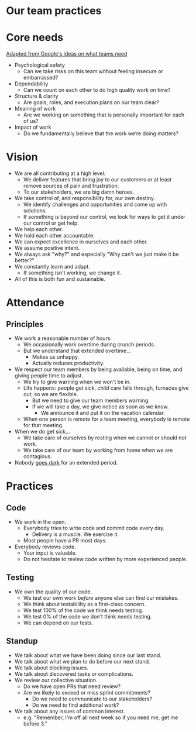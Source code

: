 # Our team practices

# Core needs
[Adapted from Google's ideas on what teams need](https://rework.withgoogle.com/blog/five-keys-to-a-successful-google-team/)
- Psychological safety
    - Can we take risks on this team without feeling insecure or embarrassed?
- Dependability
    - Can we count on each other to do high quality work on time?
- Structure & clarity
    - Are goals, roles, and execution plans on our team clear?
- Meaning of work
    - Are we working on something that is personally important for each of us?
- Impact of work
    - Do we fundamentally believe that the work we’re doing matters?

# Vision

* We are all contributing at a high level.  
  * We deliver features that bring joy to our customers or at least remove sources of pain and frustration.
  * To our stakeholders, we are big damn heroes.
* We take control of, and responsibility for, our own destiny.
  * We identify challenges and opportunities and come up with solutions.
  * If something is beyond our control, we look for ways to get it under our control or get help.
* We help each other.
* We hold each other accountable.
* We can expect excellence in ourselves and each other.
* We assume positive intent.
* We always ask "why?" and especially "Why can't we just make it be better?"
* We constantly learn and adapt.
  * If something isn't working, we change it.
* All of this is both fun and sustainable.

# Attendance 
## Principles

- We work a reasonable number of hours.
    - We occasionally work overtime during crunch periods.
    - But we understand that extended overtime...
        - Makes us unhappy.
        - Actually reduces productivity.
- We respect our team members by being available, being on time, and giving people time to adjust. 
    - We try to give warning when we won't be in.
    - Life happens: people get sick, child care falls through, furnaces give out, so we are flexible.
      - But we need to give our team members warning. 
      - If we will take a day, we give notice as soon as we know.
        - We announce it and put it on the vacation calendar.
    - When one person is remote for a team meeting, everybody is remote for that meeting.
- When we do get sick...
    - We take care of ourselves by resting when we cannot or should not work.
    - We take care of our team by working from home when we are contagious.
- Nobody [goes dark](https://blog.codinghorror.com/dont-go-dark/) for an extended period.


# Practices
## Code
- We work in the open.
    - Everybody tries to write code and commit code every day.
      - Delivery is a muscle.  We exercise it.
    - Most people have a PR most days.
 - Everybody reviews code.
    - Your input is valuable.
    - Do not hesitate to review code written by more experienced people.
  
## Testing
- We own the quality of our code.
    - We test our own work *before* anyone else can find our mistakes.
    - We think about testabliilty as a first-class concern.
    - We test 100% of the code we think needs testing.  
    - We test 0% of the code we don't think needs testing.
    - We can depend on our tests.

## Standup

- We talk about what we have been doing since our last stand.
- We talk about what we plan to do before our next stand.
- We talk about blocking issues.
- We talk about discovered tasks or complications.
- We review our collective situation.
  - Do we have open PRs that need review?
  - Are we likely to exceed or miss sprint commitments?
    - Do we need to communicate to our stakeholders? 
    - Do we need to find additional work?
- We talk about any issues of common interest.
    - e.g. "Remember, I'm off all next week so if you need me, get me before 3."
